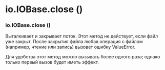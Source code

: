 # io.IOBase.close \(\)

### io.IOBase.close \(\)

Выталкивает и закрывает поток. Этот метод не действует, если файл уже закрыт. После закрытия файла любая операция с файлом \(например, чтение или запись\) вызовет ошибку ValueError.

Для удобства этот метод можно вызывать более одного раза; однако только первый вызов будет иметь эффект.

